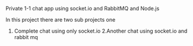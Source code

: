 Private 1-1 chat app using socket.io and RabbitMQ and Node.js

In this project there are two sub projects one 
1. Complete chat using only socket.io
2.Another chat using socket.io and rabbit mq

